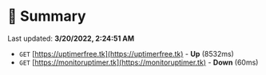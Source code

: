 # 📖 Summary
Last updated: **3/20/2022, 2:24:51 AM**

- `GET` [https://uptimerfree.tk](https://uptimerfree.tk) - **Up** (8532ms)
- `GET` [https://monitoruptimer.tk](https://monitoruptimer.tk) - **Down** (60ms)
